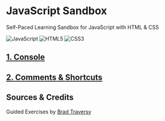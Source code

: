 # JavaScript Sandbox
Self-Paced Learning Sandbox for JavaScript with HTML & CSS

![JavaScript](https://img.shields.io/badge/JavaScript-F7DF1E.svg?style=for-the-badge&logo=JavaScript&logoColor=black)
![HTML5](https://img.shields.io/badge/HTML5-E34F26.svg?style=for-the-badge&logo=HTML5&logoColor=white)
![CSS3](https://img.shields.io/badge/CSS3-1572B6.svg?style=for-the-badge&logo=CSS3&logoColor=white)

## [1. Console](https://github.com/itsjordanmuller/2023-javascript-sandbox/tree/main/01-variables-data-types/01-console)

## [2. Comments & Shortcuts](https://github.com/itsjordanmuller/2023-javascript-sandbox/tree/main/01-variables-data-types/02-comments-shortcuts)

## Sources & Credits
Guided Exercises by [Brad Traversy](https://github.com/bradtraversy)
